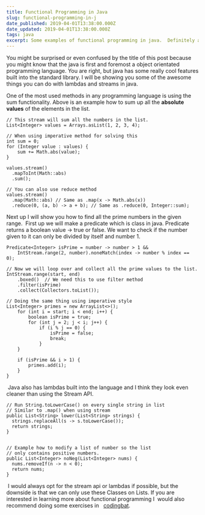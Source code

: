 ```yaml
---
title: Functional Programming in Java
slug: functional-programming-in-j
date_published: 2019-04-01T13:38:00.000Z
date_updated: 2019-04-01T13:38:00.000Z
tags: java
excerpt: Some examples of functional programming in java.  Definitely a topic to learn.
---
```


 You might be surprised or even confused by the title of this post because you might know that the java is first and foremost a object orientated programming language. You are right, but java has some really cool features built into the standard library. I will be showing you some of the awesome things you can do with lambdas and streams in java. 

One of the most used methods in any programming language is using the sum functionality. Above is an example how to sum up all the **absolute values** of the elements in the list. 

    // This stream will sum all the numbers in the list.
    List<Integer> values = Arrays.asList(1, 2, 3, 4);
    
    // When using imperative method for solving this
    int sum = 0;
    for (Integer value : values) {
        sum += Math.abs(value);
    }
    
    values.stream()
      .mapToInt(Math::abs)
      .sum();
    
    // You can also use reduce method
    values.stream()
      .map(Math::abs) // Same as .map(x -> Math.abs(x))
      .reduce(0, (a, b) -> a + b); // Same as .reduce(0, Integer::sum);
    
    

 Next up I will show you how to find all the prime numbers in the given range.  First up we will make a predicate which is class in java. Predicate returns a boolean value -> true or false. We want to check if the number given to it can only be divided by itself and number 1.

    Predicate<Integer> isPrime = number -> number > 1 &&
        IntStream.range(2, number).noneMatch(index -> number % index == 0);
    
    // Now we will loop over and collect all the prime values to the list.
    IntStream.range(start, end)
        .boxed()  // We need this to use filter method
        .filter(isPrime)
        .collect(Collectors.toList());
        
    // Doing the same thing using imperative style
    List<Integer> primes = new ArrayList<>();
        for (int i = start; i < end; i++) {
            boolean isPrime = true;
            for (int j = 2; j < i; j++) {
                if (i % j == 0) {
                    isPrime = false;
                    break;
                }
        }
    
        if (isPrime && i > 1) {
            primes.add(i);
        }
    }
    
    

  Java also has lambdas built into the language and I think they look even cleaner than using the Stream API. 

    // Run String.toLowerCase() on every single string in list 
    // Similar to .map() when using stream
    public List<String> lower(List<String> strings) {
      strings.replaceAll(s -> s.toLowerCase());
      return strings;
    }
    
    
    // Example how to modify a list of number so the list 
    // only contains positive numbers.
    public List<Integer> noNeg(List<Integer> nums) {
      nums.removeIf(n -> n < 0);
      return nums;
    }
    
    

  I would always opt for the stream api or lambdas if possible, but the downside is that we can only use these Classes on Lists. If you are interested in learning more about functional programming I  would also recommend doing some exercises in   [codingbat](https://codingbat.com/java/Functional-1).
